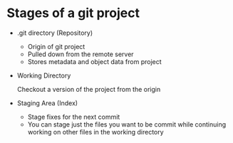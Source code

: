# Stages of a git project

- .git directory (Repository)
  - Origin of git project
  - Pulled down from the remote server
  - Stores metadata and object data from project
- Working Directory

    Checkout a version of the project from the origin

- Staging Area (Index)
  - Stage fixes for the next commit
  - You can stage just the files you want to be commit while continuing working on other files in the working directory
